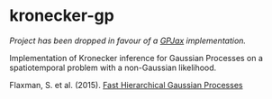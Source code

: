 # kronecker-gp
_Project has been dropped in favour of a [GPJax](https://github.com/thomaspinder/GPJax) implementation._

Implementation of Kronecker inference for Gaussian Processes on a spatiotemporal problem with a non-Gaussian likelihood.

Flaxman, S. et al. (2015). [Fast Hierarchical Gaussian Processes](https://sethrf.com/files/fast-hierarchical-GPs.pdf)
